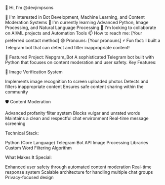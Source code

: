 👋 Hi, I'm @devjimpsons

👀 I'm interested in Bot Development, Machine Learning, and Content Moderation Systems
🌱 I'm currently learning Advanced Python, Image Processing, and Natural Language Processing
💞️ I'm looking to collaborate on AI/ML projects and Automation Tools
📫 How to reach me: [Your preferred contact method]
😄 Pronouns: [Your pronouns]
⚡ Fun fact: I built a Telegram bot that can detect and filter inappropriate content!

🤖 Featured Project: Nepgram_Bot
A sophisticated Telegram bot built with Python that focuses on content moderation and user safety.
Key Features:

📸 Image Verification System

Implements image recognition to screen uploaded photos
Detects and filters inappropriate content
Ensures safe content sharing within the community


🛡️ Content Moderation

Advanced profanity filter system
Blocks vulgar and unrated words
Maintains a clean and respectful chat environment
Real-time message screening



Technical Stack:

Python (Core Language)
Telegram Bot API
Image Processing Libraries
Custom Word Filtering Algorithm

What Makes It Special:

Enhanced user safety through automated content moderation
Real-time response system
Scalable architecture for handling multiple chat groups
Privacy-focused design

<!---
devjimpsons/devjimpsons is a ✨ special ✨ repository because its `README.md` (this file) appears on your GitHub profile.
You can click the Preview link to take a look at your changes.
